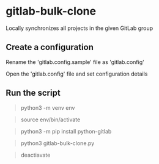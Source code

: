 # gitlab-bulk-clone

Locally synchronizes all projects in the given GitLab group 

## Create a configuration

Rename the 'gitlab.config.sample' file as 'gitlab.config'

Open the 'gitlab.config' file and set configuration details  

## Run the script

>python3 -m venv env

>source env/bin/activate

>python3 -m pip install python-gitlab

>python3 gitlab-bulk-clone.py

>deactiavate

